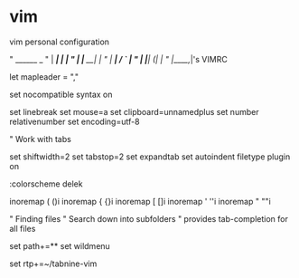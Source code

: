 # vim
vim personal configuration

"  ______    _
" |  ____|  | |
" | |__   __| |
" |  __| / _` |
" | |___| (_| |
" |______\__,_|'s VIMRC



let mapleader = ","

set nocompatible
syntax on

set linebreak
set mouse=a
set clipboard=unnamedplus
set number relativenumber
set encoding=utf-8

" Work with tabs

set shiftwidth=2
set tabstop=2
set expandtab
set autoindent
filetype plugin on

:colorscheme delek

inoremap ( ()<Esc>i
inoremap { {}<Esc>i
inoremap [ []<Esc>i
inoremap ' ''<Esc>i
inoremap " ""<Esc>i

" Finding files
" Search down into subfolders
" provides tab-completion for all files

set path+=**
set wildmenu

set rtp+=~/tabnine-vim
